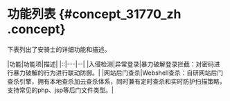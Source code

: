 # 功能列表 {#concept_31770_zh .concept}

下表列出了安骑士的详细功能和描述。

|功能|功能项|描述|
|::|---|--|
|入侵检测|异常登录|暴力破解登录拦截：对密码进行暴力破解的行为进行联动防御。|
|网站后门查杀|Webshell查杀：自研网站后门查杀引擎，拥有本地查杀加云查杀体系，同时兼有定时查杀和实时防护扫描策略，支持常见的php、jsp等后门文件类型。|


